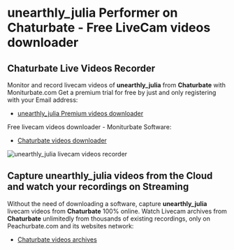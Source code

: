 # unearthly_julia Performer on Chaturbate - Free LiveCam videos downloader

## Chaturbate Live Videos Recorder

Monitor and record livecam videos of **unearthly_julia** from **Chaturbate** with Moniturbate.com
Get a premium trial for free by just and only registering with your Email address:
* [unearthly_julia Premium videos downloader](https://moniturbate.com/request-demo-licence-key.html)

Free livecam videos downloader - Moniturbate Software:
* [Chaturbate videos downloader](https://moniturbate.com/moniturbate-download-software.html)

![unearthly_julia livecam videos recorder](https://peachurnet.com/templates/moniturbate-software.png)


## Capture unearthly_julia videos from the Cloud and watch your recordings on Streaming

Without the need of downloading a software, capture **unearthly_julia** livecam videos from **Chaturbate** 100% online.
Watch Livecam archives from **Chaturbate** unlimitedly from thousands of existing recordings, only on Peachurbate.com and its websites network:
* [Chaturbate videos archives](https://peachurnet.com/)